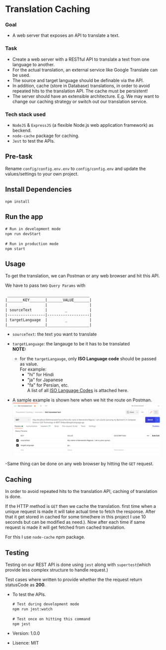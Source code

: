 # Translation Caching

### Goal
- A web server that exposes an API to translate a text.

### Task
- Create a web server with a RESTful API to translate a text from one language to another.
- For the actual translation, an external service like Google Translate can be used.
- The source and target language should be definable via the API.
- In addition, cache (store in Database) translations, in order to avoid repeated hits to the translation API. The
cache must be persistent!
- The server should have an extensible architecture. 
E.g. We may want to change our caching strategy or switch out our
translation service.

### Tech stack used
-  `NodeJS` & `ExpressJS` (a flexible Node.js web application framework) as beckend.
-  `node-cache` package for caching.
-  `Jest` to test the APIs.

## Pre-task 

Rename ```config/config.env.env``` to ```config/config.env``` and update the values/settings to your own project.

## Install Dependencies

```
npm install
```

## Run the app
```
# Run in development mode
npm run devStart

# Run in production mode
npm start
```

## Usage 
To get the translation, we can Postman or any web browser and hit this API.

We have to pass two `Query Params` with 
```
 _____________________________________
|_______KEY_______|_______VALUE_______|
|                 |                   |
| sourceText      |        _          |
|-----------------|-------------------|
| targetLanguage  |        _          |
|_________________|___________________|
```
- `sourceText`: the text you want to translate
- `targetLanguage`: the langauge to be it has to be translated
<br>**NOTE:**
  - for the `targetLangauge`, only **ISO Language code** should be passed as value.
<br/>For example:
    - "hi" for Hindi
    - "ja" for Japanese
    - "fa" for Persian, etc.
    <br/>A list of all [ISO Language Codes](https://datahub.io/core/language-codes/r/0.html) is attached here.

- A sample example is shown here when we hit the route on Postman.
![](./_images/sample_example.png)

-Same thing can be done on any web browser by hitting the `GET` request.

## Caching 
In order to avoid repeated hits to the translation API, caching of translation is done.

If the HTTP method is `GET` then we cache the translation.
first time when a unique request is made it will take actual time to fetch the response. After that it get stored in cached for some time(here in this project I use 10 seconds but can be modified as need.). Now after each time if same request is made it will get fetched from cached translation.

For this I use `node-cache` npm package.

## Testing
Testing on our REST API is done using `jest` along with `supertest`(which provide less complex structure to handle request.)

Test cases where written to provide whether the the request return statusCode as **200**.

- To test the APIs.
  ```
  # Test during development mode
  npm run jest:watch

  # Test once on hitting this command
  npm jest
  ```


- Version: 1.0.0
- Lisence: MIT